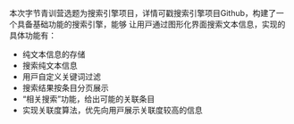 本次字节⻘训营选题为搜索引擎项⽬，详情可戳搜索引擎项⽬Github，构建了⼀个具备基础功能的搜索引擎，能够
让⽤⼾通过图形化界⾯搜索⽂本信息，实现的具体功能有：
- 纯⽂本信息的存储
- 搜索纯⽂本信息 
- ⽤⼾⾃定义关键词过滤 
- 搜索结果按条⽬分⻚展⽰ 
- “相关搜索”功能，给出可能的关联条⽬ 
- 实现关联度算法，优先向⽤⼾展⽰关联度较⾼的信息
